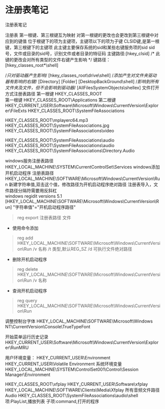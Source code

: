 #  注册表笔记
注册表笔记


注册表 
第一根键、第三根键互为映射
对第一根键的更改也会更改到第三根键中对应到的键值
位于根键下的项为主键项，主键项以下的项为子键
CLSID键,是第一根键，第三根键下的主键项
此主键主要保存系统的sid和某些右键服务项的sid
sid号，文件或目录的sid号，识别文件或者目录的特征码
主键路径:[hkey_clsid]
/* 此键的更改会对所有类型的文件右键产生影响 */
键路径：[hkey_classes_root\*\shell]

/*只对驱动器产生影响*/
[hkey_classes_root\drive\shell]
/*添加产生对文件夹驱动器有影响的右键*/
[Directory]
[Folder]
[DesktopBackGround\shell]
/*影响到所有文件夹及文件，但不会影响到驱动器*/
[AllFilesSystemObjects\shellex]
文件打开方式注册表路径
第一根键
HKEY_CLASSES_ROOT\
第一根键
HKEY_CLASSES_ROOT\Applications
第二根键
HKEY_CURRENT_USER\Software\Microsoft\Windows\CurrentVersion\Explorer\FileExts
HKEY_CLASSES_ROOT\SystemFileAssociations

HKEY_CLASSES_ROOT\mplayerc64.mp3
HKEY_CLASSES_ROOT\SystemFileAssociations\.jpg
HKEY_CLASSES_ROOT\SystemFileAssociations\video

HKEY_CLASSES_ROOT\SystemFileAssociations\audio
HKEY_CLASSES_ROOT\SystemFileAssociations\audio
HKEY_CLASSES_ROOT\SystemFileAssociations\Directory.Audio

windows服务注册表路径
HKEY_LOCAL_MACHINE\SYSTEM\CurrentControlSet\Services
windows添加开机启动程序
注册表路径
HKEY_LOCAL_MACHINE\SOFTWARE\Microsoft\Windows\CurrentVersion\Run
新建字符串值,双击这个值，修改路径为开机启动程序绝对路径
注册表导入，文件路径分隔符需要用反斜杠\
windows regidit versions 5.1
[HKEY_LOCAL_MACHINE\SOFTWARE\Microsoft\Windows\CurrentVersion\Run]
"字符串值"="开机启动程序路径"
> reg export 注册表路径 文件
* 使用命令添加
> reg add HKEY_LOCAL_MACHINE\SOFTWARE\Microsoft\Windows\CurrentVersion\Run /v 名称 /t 类型,默认REG_SZ /d 可执行文件绝对路径
* 删除开机启动程序
> reg delete HKEY_LOCAL_MACHINE\SOFTWARE\Microsoft\Windows\CurrentVersion\Run /v 名称
* 查询开机启动程序
> reg query HKEY_LOCAL_MACHINE\SOFTWARE\Microsoft\Windows\CurrentVersion\Run

调整控制台字体
HKEY_LOCAL_MACHINE\SOFTWARE\Microsoft\Windows NT\CurrentVersion\Console\TrueTypeFont

开始菜单运行历史记录
HKEY_CURRENT_USER\Software\Microsoft\Windows\CurrentVersion\Explorer\RunMRU

用户环境变量：
HKEY_CURRENT_USER\Environment
HKEY_CURRENT_USER\Volatile Environment
系统环境变量
HKEY_LOCAL_MACHINE\SYSTEM\ControlSet001\Control\Session Manager\Environment
 
HKEY_CLASSES_ROOT\xfplay
HKEY_CURRENT_USER\Software\xfplay
HKEY_LOCAL_MACHINE\SOFTWARE\Clients\Media\Xfplay
所有音频文件路径
Audio
HKEY_CLASSES_ROOT\SystemFileAssociations\audio\shell
项:PlayList,播放列表
子项:command,打开的程序
 
 
 
